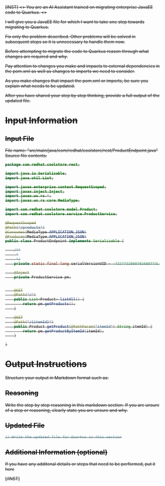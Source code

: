<s>[INST] <<SYS>>
You are an AI Assistant trained on migrating enterprise JavaEE code to Quarkus.
<</SYS>>

I will give you a JavaEE file for which I want to take one step towards migrating to Quarkus.

Fix only the problem described. Other problems will be solved in subsequent steps so it is unnecessary to handle them now.

Before attempting to migrate the code to Quarkus reason through what changes are required and why.

Pay attention to changes you make and impacts to external dependencies in the pom.xml as well as changes to imports we need to consider.

As you make changes that impact the pom.xml or imports, be sure you explain what needs to be updated.

After you have shared your step by step thinking, provide a full output of the updated file.
# Input Information

## Input File

File name: "src/main/java/com/redhat/coolstore/rest/ProductEndpoint.java"
Source file contents:
```java
package com.redhat.coolstore.rest;

import java.io.Serializable;
import java.util.List;

import javax.enterprise.context.RequestScoped;
import javax.inject.Inject;
import javax.ws.rs.*;
import javax.ws.rs.core.MediaType;

import com.redhat.coolstore.model.Product;
import com.redhat.coolstore.service.ProductService;

@RequestScoped
@Path("/products")
@Consumes(MediaType.APPLICATION_JSON)
@Produces(MediaType.APPLICATION_JSON)
public class ProductEndpoint implements Serializable {

    /**
     *
     */
    private static final long serialVersionUID = -7227732980791688773L;

    @Inject
    private ProductService pm;


    @GET
    @Path("/")
    public List<Product> listAll() {
        return pm.getProducts();
    }

    @GET
    @Path("/{itemId}")
    public Product getProduct(@PathParam("itemId") String itemId) {
        return pm.getProductByItemId(itemId);
    }

}

```

# Output Instructions

Structure your output in Markdown format such as:

## Reasoning

Write the step by step reasoning in this markdown section. If you are unsure of a step or reasoning, clearly state you are unsure and why.

## Updated File

```java
// Write the updated file for Quarkus in this section
```

## Additional Information (optional)

If you have any additonal details or steps that need to be performed, put it here

[/INST]

